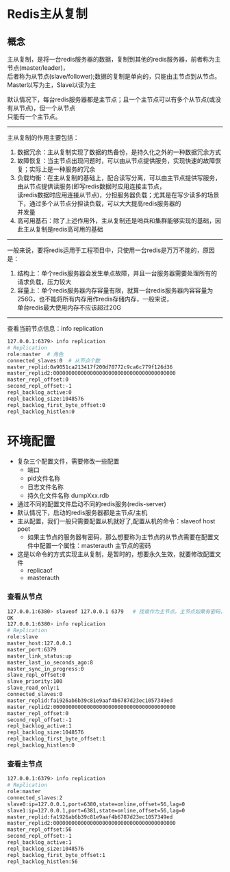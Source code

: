 # Redis主从复制
## 概念
主从复制，是将一台redis服务器的数据，复制到其他的redis服务器，前者称为主节点(master/leader)，  
后者称为从节点(slave/follower);数据的复制是单向的，只能由主节点到从节点。Master以写为主，Slave以读为主  

默认情况下，每台redis服务器都是主节点；且一个主节点可以有多个从节点(或没有从节点)，但一个从节点  
只能有一个主节点。  
____
主从复制的作用主要包括：  
1. 数据冗余：主从复制实现了数据的热备份，是持久化之外的一种数据冗余方式
2. 故障恢复：当主节点出现问题时，可以由从节点提供服务，实现快速的故障恢复；实际上是一种服务的冗余
3. 负载均衡：在主从复制的基础上，配合读写分离，可以由主节点提供写服务，由从节点提供读服务(即写redis数据时应用连接主节点，  
读redis数据时应用连接从节点)，分担服务器负载；尤其是在写少读多的场景下，通过多个从节点分担读负载，可以大大提高redis服务器的  
并发量
4. 高可用基石：除了上述作用外，主从复制还是哨兵和集群能够实现的基础，因此主从复制是redis高可用的基础   
___ 

一般来说，要将redis运用于工程项目中，只使用一台redis是万万不能的，原因是：  
1. 结构上：单个redis服务器会发生单点故障，并且一台服务器需要处理所有的请求负载，压力较大
2. 容量上：单个redis服务器内存容量有限，就算一台redis服务器内容容量为256G，也不能将所有内存用作redis存储内存，一般来说，  
单台redis最大使用内存不应该超过20G
___

查看当前节点信息：info replication  
```bash
127.0.0.1:6379> info replication
# Replication
role:master  # 角色
connected_slaves:0  # 从节点个数
master_replid:0a9051ca213417f200d78772c9ca6c779f126d36
master_replid2:0000000000000000000000000000000000000000
master_repl_offset:0
second_repl_offset:-1
repl_backlog_active:0
repl_backlog_size:1048576
repl_backlog_first_byte_offset:0
repl_backlog_histlen:0
```


# 环境配置
- 复杂三个配置文件，需要修改一些配置
  - 端口
  - pid文件名称
  - 日志文件名称
  - 持久化文件名称 dumpXxx.rdb
- 通过不同的配置文件启动不同的redis服务(redis-server)
- 默认情况下，启动的redis服务器都是主节点/主机
- 主从配置，我们一般只需要配置从机就好了,配置从机的命令：slaveof host poet
  - 如果主节点的服务器有密码，那么想要称为主节点的从节点需要在配置文件中配置一个属性：masterauth 主节点的密码
- 这是以命令的方式实现主从复制，是暂时的，想要永久生效，就要修改配置文件
  - replicaof <masterip> <masterport>
  - masterauth <master-password>



### 查看从节点
```bash
127.0.0.1:6380> slaveof 127.0.0.1 6379   # 找谁作为主节点，主节点如果有密码，需要在从节点的配置文件中添加 masterauth 主节点密码
OK
127.0.0.1:6380> info replication
# Replication
role:slave
master_host:127.0.0.1
master_port:6379
master_link_status:up
master_last_io_seconds_ago:8
master_sync_in_progress:0
slave_repl_offset:0
slave_priority:100
slave_read_only:1
connected_slaves:0
master_replid:fa1926ab6b39c81e9aaf4b6787d23ec1057349ed
master_replid2:0000000000000000000000000000000000000000
master_repl_offset:0
second_repl_offset:-1
repl_backlog_active:1
repl_backlog_size:1048576
repl_backlog_first_byte_offset:1
repl_backlog_histlen:0
```
### 查看主节点
```bash
127.0.0.1:6379> info replication
# Replication
role:master
connected_slaves:2
slave0:ip=127.0.0.1,port=6380,state=online,offset=56,lag=0
slave1:ip=127.0.0.1,port=6381,state=online,offset=56,lag=0
master_replid:fa1926ab6b39c81e9aaf4b6787d23ec1057349ed
master_replid2:0000000000000000000000000000000000000000
master_repl_offset:56
second_repl_offset:-1
repl_backlog_active:1
repl_backlog_size:1048576
repl_backlog_first_byte_offset:1
repl_backlog_histlen:56
```
